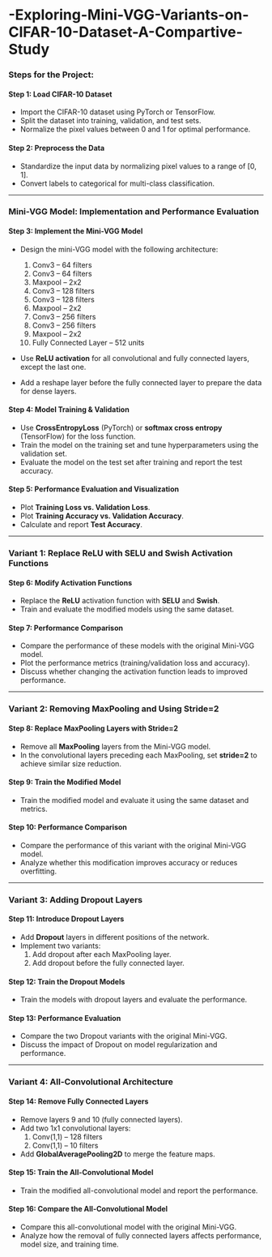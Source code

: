 # -Exploring-Mini-VGG-Variants-on-CIFAR-10-Dataset-A-Compartive-Study


### Steps for the Project:

#### Step 1: Load CIFAR-10 Dataset
- Import the CIFAR-10 dataset using PyTorch or TensorFlow.
- Split the dataset into training, validation, and test sets.
- Normalize the pixel values between 0 and 1 for optimal performance.

#### Step 2: Preprocess the Data
- Standardize the input data by normalizing pixel values to a range of [0, 1].
- Convert labels to categorical for multi-class classification.

---

### Mini-VGG Model: Implementation and Performance Evaluation

#### Step 3: Implement the Mini-VGG Model
- Design the mini-VGG model with the following architecture:
  1. Conv3 – 64 filters
  2. Conv3 – 64 filters
  3. Maxpool – 2x2
  4. Conv3 – 128 filters
  5. Conv3 – 128 filters
  6. Maxpool – 2x2
  7. Conv3 – 256 filters
  8. Conv3 – 256 filters
  9. Maxpool – 2x2
  10. Fully Connected Layer – 512 units
  
- Use **ReLU activation** for all convolutional and fully connected layers, except the last one.
- Add a reshape layer before the fully connected layer to prepare the data for dense layers.

#### Step 4: Model Training & Validation
- Use **CrossEntropyLoss** (PyTorch) or **softmax cross entropy** (TensorFlow) for the loss function.
- Train the model on the training set and tune hyperparameters using the validation set.
- Evaluate the model on the test set after training and report the test accuracy.

#### Step 5: Performance Evaluation and Visualization
- Plot **Training Loss vs. Validation Loss**.
- Plot **Training Accuracy vs. Validation Accuracy**.
- Calculate and report **Test Accuracy**.

---

### Variant 1: Replace ReLU with SELU and Swish Activation Functions

#### Step 6: Modify Activation Functions
- Replace the **ReLU** activation function with **SELU** and **Swish**.
- Train and evaluate the modified models using the same dataset.

#### Step 7: Performance Comparison
- Compare the performance of these models with the original Mini-VGG model.
- Plot the performance metrics (training/validation loss and accuracy).
- Discuss whether changing the activation function leads to improved performance.

---

### Variant 2: Removing MaxPooling and Using Stride=2

#### Step 8: Replace MaxPooling Layers with Stride=2
- Remove all **MaxPooling** layers from the Mini-VGG model.
- In the convolutional layers preceding each MaxPooling, set **stride=2** to achieve similar size reduction.

#### Step 9: Train the Modified Model
- Train the modified model and evaluate it using the same dataset and metrics.

#### Step 10: Performance Comparison
- Compare the performance of this variant with the original Mini-VGG model.
- Analyze whether this modification improves accuracy or reduces overfitting.

---

### Variant 3: Adding Dropout Layers

#### Step 11: Introduce Dropout Layers
- Add **Dropout** layers in different positions of the network.
- Implement two variants:
  1. Add dropout after each MaxPooling layer.
  2. Add dropout before the fully connected layer.

#### Step 12: Train the Dropout Models
- Train the models with dropout layers and evaluate the performance.

#### Step 13: Performance Evaluation
- Compare the two Dropout variants with the original Mini-VGG.
- Discuss the impact of Dropout on model regularization and performance.

---

### Variant 4: All-Convolutional Architecture

#### Step 14: Remove Fully Connected Layers
- Remove layers 9 and 10 (fully connected layers).
- Add two 1x1 convolutional layers:
  1. Conv(1,1) – 128 filters
  2. Conv(1,1) – 10 filters
- Add **GlobalAveragePooling2D** to merge the feature maps.

#### Step 15: Train the All-Convolutional Model
- Train the modified all-convolutional model and report the performance.

#### Step 16: Compare the All-Convolutional Model
- Compare this all-convolutional model with the original Mini-VGG.
- Analyze how the removal of fully connected layers affects performance, model size, and training time.

